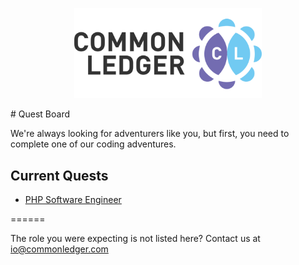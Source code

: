 <p align="center">
<img width="300" src="https://raw.githubusercontent.com/commonledger/jobs/master/assets/img/common-ledger-logo.png" alt="Common Ledger Logo"/>
</p>
# Quest Board

We're always looking for adventurers like you, but first, you need to complete one of our coding adventures.

## Current Quests

* [PHP Software Engineer](/software-engineer)

======

The role you were expecting is not listed here? Contact us at io@commonledger.com
